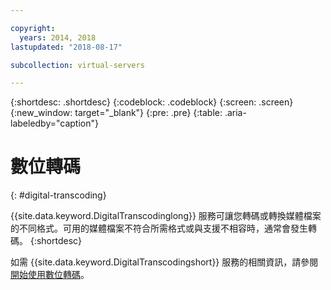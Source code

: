 ```yaml
---

copyright:
  years: 2014, 2018
lastupdated: "2018-08-17"

subcollection: virtual-servers

---
```


{:shortdesc: .shortdesc}
{:codeblock: .codeblock}
{:screen: .screen}
{:new_window: target="_blank"}
{:pre: .pre}
{:table: .aria-labeledby="caption"}


# 數位轉碼
{: #digital-transcoding}

{{site.data.keyword.DigitalTranscodinglong}} 服務可讓您轉碼或轉換媒體檔案的不同格式。可用的媒體檔案不符合所需格式或與支援不相容時，通常會發生轉碼。
{:shortdesc}

如需 {{site.data.keyword.DigitalTranscodingshort}} 服務的相關資訊，請參閱[開始使用數位轉碼](/docs/infrastructure/digital-transcoding?topic=digital-transcoding-getting-started-with-digital-transcoding#getting-started-with-digital-transcoding)。
